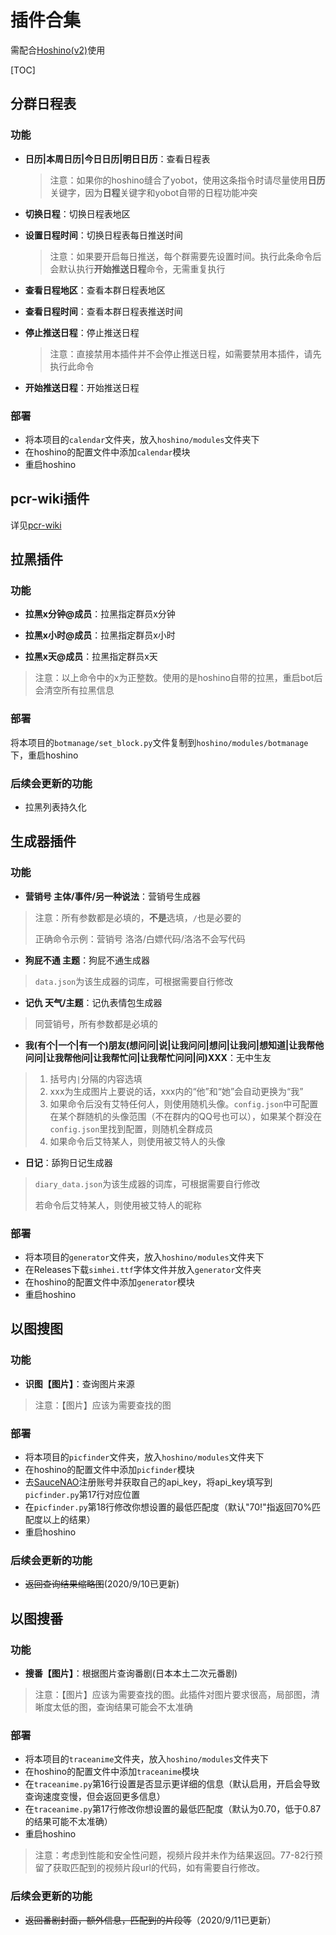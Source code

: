 # 插件合集

需配合[Hoshino(v2)](https://github.com/Ice-Cirno/HoshinoBot)使用

[TOC]

## 分群日程表

### 功能

- **日历|本周日历|今日日历|明日日历**：查看日程表

  > 注意：如果你的hoshino缝合了yobot，使用这条指令时请尽量使用**日历**关键字，因为**日程**关键字和yobot自带的日程功能冲突

- **切换日程**：切换日程表地区

- **设置日程时间**：切换日程表每日推送时间

  > 注意：如果要开启每日推送，每个群需要先设置时间。执行此条命令后会默认执行**开始推送日程**命令，无需重复执行

- **查看日程地区**：查看本群日程表地区

- **查看日程时间**：查看本群日程表推送时间

- **停止推送日程**：停止推送日程

  > 注意：直接禁用本插件并不会停止推送日程，如需要禁用本插件，请先执行此命令

- **开始推送日程**：开始推送日程

### 部署

- 将本项目的`calendar`文件夹，放入`hoshino/modules`文件夹下
- 在hoshino的配置文件中添加`calendar`模块
- 重启hoshino

## pcr-wiki插件

详见[pcr-wiki](https://github.com/pcrbot/pcr-wiki)

## 拉黑插件

### 功能

- **拉黑x分钟@成员**：拉黑指定群员x分钟

- **拉黑x小时@成员**：拉黑指定群员x小时

- **拉黑x天@成员**：拉黑指定群员x天

> 注意：以上命令中的x为正整数。使用的是hoshino自带的拉黑，重启bot后会清空所有拉黑信息

### 部署

将本项目的`botmanage/set_block.py`文件复制到`hoshino/modules/botmanage`下，重启hoshino

### 后续会更新的功能

- 拉黑列表持久化

## 生成器插件

### 功能

- **营销号 主体/事件/另一种说法**：营销号生成器

> 注意：所有参数都是必填的，**不是**选填，`/`也是必要的
>
> 正确命令示例：营销号 洛洛/白嫖代码/洛洛不会写代码

- **狗屁不通 主题**：狗屁不通生成器

> `data.json`为该生成器的词库，可根据需要自行修改

- **记仇 天气/主题**：记仇表情包生成器

> 同营销号，所有参数都是必填的

- **我(有个|一个|有一个)朋友(想问问|说|让我问问|想问|让我问|想知道|让我帮他问问|让我帮他问|让我帮忙问|让我帮忙问问|问)XXX**：无中生友

> 1. 括号内`|`分隔的内容选填
> 2. xxx为生成图片上要说的话，xxx内的“他”和“她”会自动更换为“我”
> 3. 如果命令后没有艾特任何人，则使用随机头像。`config.json`中可配置在某个群随机的头像范围（不在群内的QQ号也可以），如果某个群没在`config.json`里找到配置，则随机全群成员
> 4. 如果命令后艾特某人，则使用被艾特人的头像

- **日记**：舔狗日记生成器

> `diary_data.json`为该生成器的词库，可根据需要自行修改
>
> 若命令后艾特某人，则使用被艾特人的昵称

### 部署

- 将本项目的`generator`文件夹，放入`hoshino/modules`文件夹下
- 在Releases下载`simhei.ttf`字体文件并放入`generator`文件夹
- 在hoshino的配置文件中添加`generator`模块
- 重启hoshino

## 以图搜图

### 功能

- **识图【图片】**：查询图片来源

> 注意：【图片】应该为需要查找的图

### 部署

- 将本项目的`picfinder`文件夹，放入`hoshino/modules`文件夹下
- 在hoshino的配置文件中添加`picfinder`模块
- 去[SauceNAO](https://saucenao.com/)注册账号并获取自己的api_key，将api_key填写到`picfinder.py`第17行对应位置
- 在`picfinder.py`第18行修改你想设置的最低匹配度（默认"70!"指返回70%匹配度以上的结果）
- 重启hoshino

### 后续会更新的功能

- ~~返回查询结果缩略图~~(2020/9/10已更新)

## 以图搜番

### 功能

- **搜番【图片】**：根据图片查询番剧(日本本土二次元番剧)

> 注意：【图片】应该为需要查找的图。此插件对图片要求很高，局部图，清晰度太低的图，查询结果可能会不太准确

### 部署

- 将本项目的`traceanime`文件夹，放入`hoshino/modules`文件夹下
- 在hoshino的配置文件中添加`traceanime`模块
- 在`traceanime.py`第16行设置是否显示更详细的信息（默认启用，开启会导致查询速度变慢，但会返回更多信息）
- 在`traceanime.py`第17行修改你想设置的最低匹配度（默认为0.70，低于0.87的结果可能不太准确）
- 重启hoshino

> 注意：考虑到性能和安全性问题，视频片段并未作为结果返回。77-82行预留了获取匹配到的视频片段url的代码，如有需要自行修改。

### 后续会更新的功能

- ~~返回番剧封面，额外信息，匹配到的片段等~~（2020/9/11已更新）
